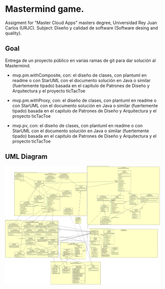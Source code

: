 # Mastermind game.

Assigment for "Master Cloud Apps" masters degree, Universidad Rey Juan Carlos (URJC).
Subject: Diseño y calidad de software (Software desing and quality).

## Goal
Entrega de un proyecto público en varias ramas de git para dar solución al Mastermind.

- mvp.pm.withComposite, con:
el diseño de clases, con plantuml en readme o con StarUML con el documento
solución en Java o similar (fuertemente tipado) basada en el capitulo de Patrones de Diseño y Arquitectura y el proyecto ticTacToe

- mvp.pm.withProxy, con:
el diseño de clases, con plantuml en readme o con StarUML con el documento
solución en Java o similar (fuertemente tipado) basada en el capitulo de Patrones de Diseño y Arquitectura y el proyecto ticTacToe

- mvp.pv, con:
el diseño de clases, con plantuml en readme o con StarUML con el documento
solución en Java o similar (fuertemente tipado) basada en el capitulo de Patrones de Diseño y Arquitectura y el proyecto ticTacToe

## UML Diagram
![Diagram](https://raw.githubusercontent.com/javiergarciagonzalez/mastercloudapps-mastermind/mvp.pm.withComposite/Diagramas/Mastermind-mvp.pm.withComposite.jpg)
